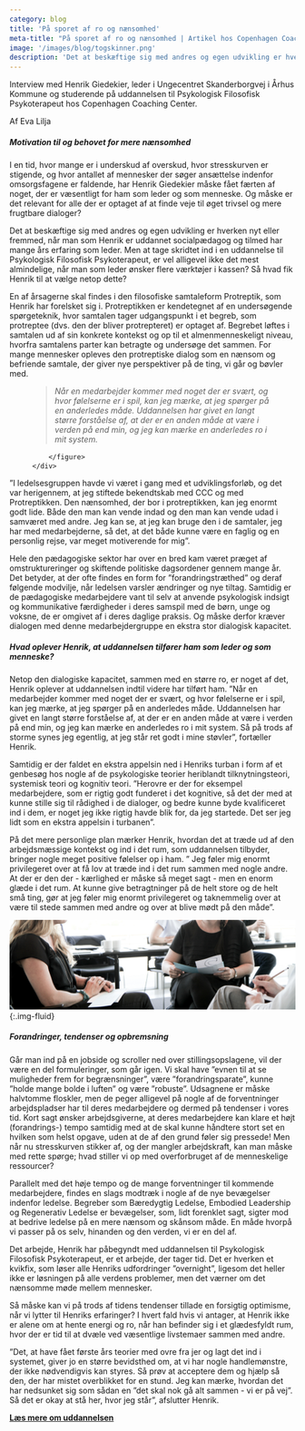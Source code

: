 ```yaml
---
category: blog
title: 'På sporet af ro og nænsomhed'
meta-title: "På sporet af ro og nænsomhed | Artikel hos Copenhagen Coaching Center omkring Psykologisk Filosofisk Psykoterapeut"
image: '/images/blog/togskinner.png'
description: 'Det at beskæftige sig med andres og egen udvikling er hverken nyt eller fremmed, når man som Henrik er uddannet socialpædagog og tilmed har mange års erfaring som leder. Men at tage skridtet ind i en uddannelse til Psykologisk Filosofisk Psykoterapeut, er vel alligevel ikke det mest almindelige, når man som leder ønsker flere værktøjer i kassen? Så hvad fik Henrik til at vælge netop dette?'
---
```


Interview med Henrik Giedekier, leder i Ungecentret Skanderborgvej i Århus Kommune og studerende på uddannelsen til Psykologisk Filosofisk Psykoterapeut hos Copenhagen Coaching Center.

Af Eva Lilja

##### Motivation til og behovet for mere nænsomhed

I en tid, hvor mange er i underskud af overskud, hvor stresskurven er stigende, og hvor antallet af mennesker der søger ansættelse indenfor omsorgsfagene er faldende, har Henrik Giedekier måske fået færten af noget, der er væsentligt for ham som leder og som menneske. Og måske er det relevant for alle der er optaget af at finde veje til øget trivsel og mere frugtbare dialoger? 

Det at beskæftige sig med andres og egen udvikling er hverken nyt eller fremmed, når man som Henrik er uddannet socialpædagog og tilmed har mange års erfaring som leder. Men at tage skridtet ind i en uddannelse til Psykologisk Filosofisk Psykoterapeut, er vel alligevel ikke det mest almindelige, når man som leder ønsker flere værktøjer i kassen? Så hvad fik Henrik til at vælge netop dette?  

En af årsagerne skal findes i den filosofiske samtaleform Protreptik, som Henrik har forelsket sig i. Protreptikken er kendetegnet af en undersøgende spørgeteknik, hvor samtalen tager udgangspunkt i et begreb, som protreptee (dvs. den der bliver protrepteret) er optaget af. Begrebet løftes i samtalen ud af sin konkrete kontekst og op til et almenmenneskeligt niveau, hvorfra samtalens parter kan betragte og undersøge det sammen. For mange mennesker opleves den protreptiske dialog som en nænsom og befriende samtale, der giver nye perspektiver på de ting, vi går og bøvler med.

<div class="row py-3">
    <div class="col-12 offset-lg-3 col-lg-6">
        <figure>
            <blockquote class="blockquote mb-4">
                <p>
                    <i class="fas fa-quote-left fa-lg opacity-50 me-2"></i>
                    <em><span class="lead">Når en medarbejder kommer med noget der er svært, og hvor følelserne er i spil, kan jeg mærke, at jeg spørger på en anderledes måde. Uddannelsen har givet en langt større forståelse af, at der er en anden måde at være i verden på end min, og jeg kan mærke en anderledes ro i mit system.</span></em>
                            <i class="fas fa-quote-right fa-lg opacity-50 me-2"></i>
                </p>
            </blockquote>

        </figure>
    </div>
</div>

”I ledelsesgruppen havde vi været i gang med et udviklingsforløb, og det var herigennem, at jeg stiftede bekendtskab med CCC og med Protreptikken. Den nænsomhed, der bor i protreptikken, kan jeg enormt godt lide. Både den man kan vende indad og den man kan vende udad i samværet med andre. Jeg kan se, at jeg kan bruge den i de samtaler, jeg har med medarbejderne, så det, at det både kunne være en faglig og en personlig rejse, var meget motiverende for mig”. 

Hele den pædagogiske sektor har over en bred kam været præget af omstruktureringer og skiftende politiske dagsordener gennem mange år. Det betyder, at der ofte findes en form for ”forandringstræthed” og deraf følgende modvilje, når ledelsen varsler ændringer og nye tiltag. Samtidig er de pædagogiske medarbejdere vant til selv at anvende psykologisk indsigt og kommunikative færdigheder i deres samspil med de børn, unge og voksne, de er omgivet af i deres daglige praksis. Og måske derfor kræver dialogen med denne medarbejdergruppe en ekstra stor dialogisk kapacitet.

##### Hvad oplever Henrik, at uddannelsen tilfører ham som leder og som menneske?

Netop den dialogiske kapacitet, sammen med en større ro, er noget af det, Henrik oplever at uddannelsen indtil videre har tilført ham. ”Når en medarbejder kommer med noget der er svært, og hvor følelserne er i spil, kan jeg mærke, at jeg spørger på en anderledes måde. Uddannelsen har givet en langt større forståelse af, at der er en anden måde at være i verden på end min, og jeg kan mærke en anderledes ro i mit system. Så på trods af storme synes jeg egentlig, at jeg står ret godt i mine støvler”, fortæller Henrik.  

Samtidig er der faldet en ekstra appelsin ned i Henriks turban i form af et genbesøg hos nogle af de psykologiske teorier heriblandt tilknytningsteori, systemisk teori og kognitiv teori. ”Herovre er der for eksempel medarbejdere, som er rigtig godt funderet i det kognitive, så det der med at kunne stille sig til rådighed i de dialoger, og bedre kunne byde kvalificeret ind i dem, er noget jeg ikke rigtig havde blik for, da jeg startede. Det ser jeg lidt som en ekstra appelsin i turbanen”.  

På det mere personlige plan mærker Henrik, hvordan det at træde ud af den arbejdsmæssige kontekst og ind i det rum, som uddannelsen tilbyder, bringer nogle meget positive følelser op i ham. ” Jeg føler mig enormt privilegeret over at få lov at træde ind i det rum sammen med nogle andre. At der er den der - kærlighed er måske så meget sagt - men en enorm glæde i det rum. At kunne give betragtninger på de helt store og de helt små ting, gør at jeg føler mig enormt privilegeret og taknemmelig over at være til stede sammen med andre og over at blive mødt på den måde”.

![Psykoterapeutuddanne hos Copenhagen Coaching Center](/images/blog/mennesker-1.png){:.img-fluid}

##### Forandringer, tendenser og opbremsning

Går man ind på en jobside og scroller ned over stillingsopslagene, vil der være en del formuleringer, som går igen. Vi skal have ”evnen til at se muligheder frem for begrænsninger”, være ”forandringsparate”, kunne ”holde mange bolde i luften” og være ”robuste”. Udsagnene er måske halvtomme floskler, men de peger alligevel på nogle af de forventninger arbejdspladser har til deres medarbejdere og dermed på tendenser i vores tid. Kort sagt ønsker arbejdsgiverne, at deres medarbejdere kan klare et højt (forandrings-) tempo samtidig med at de skal kunne håndtere stort set en hvilken som helst opgave, uden at de af den grund føler sig pressede! Men når nu stresskurven stikker af, og der mangler arbejdskraft, kan man måske med rette spørge; hvad stiller vi op med overforbruget af de menneskelige ressourcer? 

Parallelt med det høje tempo og de mange forventninger til kommende medarbejdere, findes en slags modtræk i nogle af de nye bevægelser indenfor ledelse. Begreber som Bæredygtig Ledelse, Embodied Leadership og Regenerativ Ledelse er bevægelser, som, lidt forenklet sagt, sigter mod at bedrive ledelse på en mere nænsom og skånsom måde. En måde hvorpå vi passer på os selv, hinanden og den verden, vi er en del af.  

Det arbejde, Henrik har påbegyndt med uddannelsen til Psykologisk Filosofisk Psykoterapeut, er et arbejde, der tager tid. Det er hverken et kvikfix, som løser alle Henriks udfordringer ”overnight”, ligesom det heller ikke er løsningen på alle verdens problemer, men det værner om det nænsomme møde mellem mennesker.  

Så måske kan vi på trods af tidens tendenser tillade en forsigtig optimisme, når vi lytter til Henriks erfaringer? I hvert fald hvis vi antager, at Henrik ikke er alene om at hente energi og ro, når han befinder sig i et glædesfyldt rum, hvor der er tid til at dvæle ved væsentlige livstemaer sammen med andre. 

”Det, at have fået første års teorier med ovre fra jer og lagt det ind i systemet, giver jo en større bevidsthed om, at vi har nogle handlemønstre, der ikke nødvendigvis kan styres. Så prøv at acceptere dem og hjælp så den, der har mistet overblikket for en stund. Jeg kan mærke, hvordan det har nedsunket sig som sådan en ”det skal nok gå alt sammen - vi er på vej”. Så det er okay at stå her, hvor jeg står”, afslutter Henrik.

**[Læs mere om uddannelsen](/academy/psykologisk-filosofisk-psykoterapeut-uddannelse/)**
